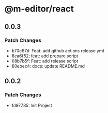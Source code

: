 # @m-editor/react

## 0.0.3

### Patch Changes

- b70c87d: Feat: add github actions release yml
- 8ea6f52: feat: add prepare script
- 08b7b5f: Feat: add release script
- 80ebec4: docs: update README.md

## 0.0.2

### Patch Changes

- fd97735: Init Project
